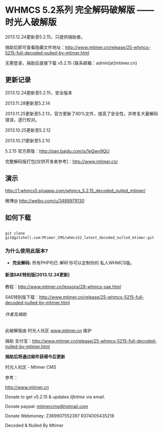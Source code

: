 <h1>WHMCS 5.2系列 完全解码破解版 —— 时光人破解版</h1>

2013.12.24更新至5.2.15，只提供捐助者。


捐助后即可查看隐藏文件地址：http://www.mtimer.cn/release/25-whmcs-5215-full-decoded-nulled-by-mtimer.html 

无需登录，捐助后直接下载 v5.2.15 {联系邮箱：admin[at]mtimer.cn}


<h2>更新记录</h2>

2013.12.24更新至5.2.15，安全版本

2013.11.28更新至5.2.14

2013.11.25更新至5.2.13，官方更新了80%文件，提高了安全性，并修复大量解码错误，逐行校对。

2013.10.25更新至5.2.12

2013.10.21更新至5.2.10

5.2.15 官方原版：http://pan.baidu.com/s/1eQwv9QU

完整解码版打包[仅供开发者参考]：http://www.mtimer.cn/



<h2>演示</h2>

http://1.whmcs5.sinaapp.com/whmcs_5.2.15_decoded_nulled_mtimer/

微博@ http://weibo.com/u/3488979130


<h2>如何下载</h2>

<code>
git clone git@gitshell.com:Mtimer_CMS/whmcs52_latest_decoded_nulled_mtimer.git
</code>


<h3>为什么使用此版本?</h3>

<ul>
<li>
<strong>完全解码:</strong> 所有PHP均已 <em>解码</em> 你可以定制你的 私人WHMCS版。</li>
</ul>

<h4>新浪SAE特别版[2013.12.24更新]</h4>

教程：http://www.mtimer.cn/lessons/28-whmcs-sae.html

SAE特别版下载：http://www.mtimer.cn/release/25-whmcs-5215-full-decoded-nulled-by-mtimer.html


<h6>作者及捐助</h6>

此破解版由 时光人社区 www.mtimer.cn 维护

捐助 支付宝：http://www.mtimer.cn/release/25-whmcs-5215-full-decoded-nulled-by-mtimer.html

<strong>捐助后将通过邮件获得今后更新</strong>

时光人社区 - Mtimer CMS

参考：

http://www.mtimer.cn


Donate to get v5.2.15 & updates *lifetime* via email.

Donate paypal: mtimercms@hotmail.com 

Donate Webmoney: Z369907552397  R374005435218

Decoded & Nulled By Mtimer